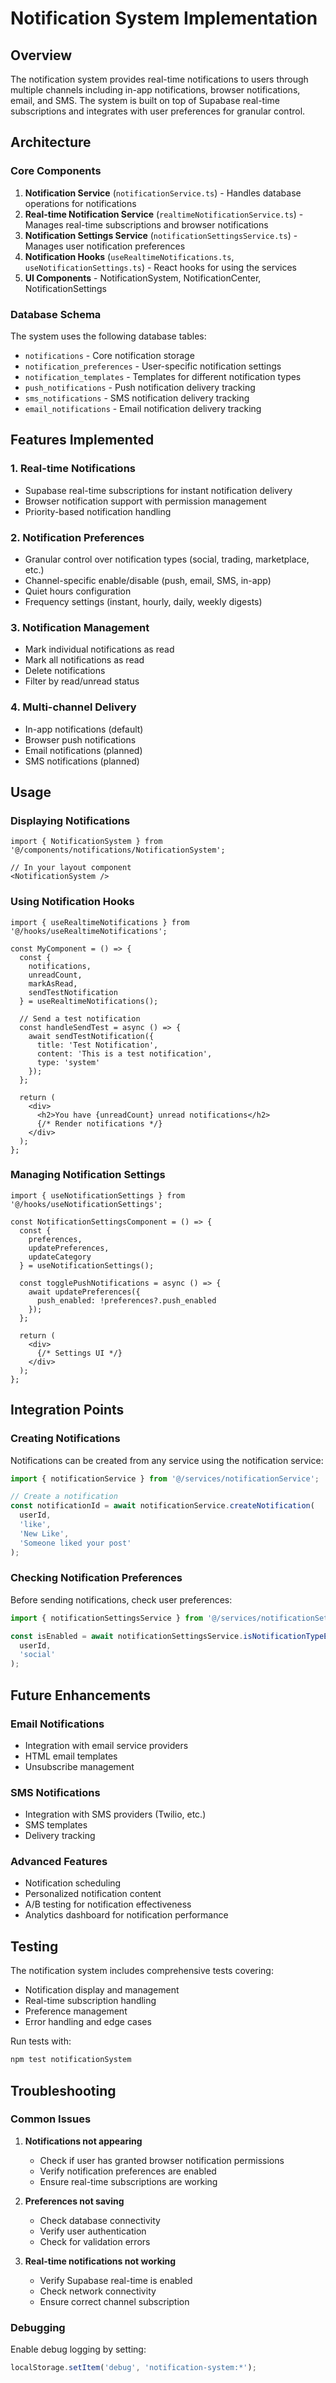 # Notification System Implementation

## Overview

The notification system provides real-time notifications to users through multiple channels including in-app notifications, browser notifications, email, and SMS. The system is built on top of Supabase real-time subscriptions and integrates with user preferences for granular control.

## Architecture

### Core Components

1. **Notification Service** (`notificationService.ts`) - Handles database operations for notifications
2. **Real-time Notification Service** (`realtimeNotificationService.ts`) - Manages real-time subscriptions and browser notifications
3. **Notification Settings Service** (`notificationSettingsService.ts`) - Manages user notification preferences
4. **Notification Hooks** (`useRealtimeNotifications.ts`, `useNotificationSettings.ts`) - React hooks for using the services
5. **UI Components** - NotificationSystem, NotificationCenter, NotificationSettings

### Database Schema

The system uses the following database tables:

- `notifications` - Core notification storage
- `notification_preferences` - User-specific notification settings
- `notification_templates` - Templates for different notification types
- `push_notifications` - Push notification delivery tracking
- `sms_notifications` - SMS notification delivery tracking
- `email_notifications` - Email notification delivery tracking

## Features Implemented

### 1. Real-time Notifications
- Supabase real-time subscriptions for instant notification delivery
- Browser notification support with permission management
- Priority-based notification handling

### 2. Notification Preferences
- Granular control over notification types (social, trading, marketplace, etc.)
- Channel-specific enable/disable (push, email, SMS, in-app)
- Quiet hours configuration
- Frequency settings (instant, hourly, daily, weekly digests)

### 3. Notification Management
- Mark individual notifications as read
- Mark all notifications as read
- Delete notifications
- Filter by read/unread status

### 4. Multi-channel Delivery
- In-app notifications (default)
- Browser push notifications
- Email notifications (planned)
- SMS notifications (planned)

## Usage

### Displaying Notifications

```tsx
import { NotificationSystem } from '@/components/notifications/NotificationSystem';

// In your layout component
<NotificationSystem />
```

### Using Notification Hooks

```tsx
import { useRealtimeNotifications } from '@/hooks/useRealtimeNotifications';

const MyComponent = () => {
  const { 
    notifications, 
    unreadCount, 
    markAsRead, 
    sendTestNotification 
  } = useRealtimeNotifications();

  // Send a test notification
  const handleSendTest = async () => {
    await sendTestNotification({
      title: 'Test Notification',
      content: 'This is a test notification',
      type: 'system'
    });
  };

  return (
    <div>
      <h2>You have {unreadCount} unread notifications</h2>
      {/* Render notifications */}
    </div>
  );
};
```

### Managing Notification Settings

```tsx
import { useNotificationSettings } from '@/hooks/useNotificationSettings';

const NotificationSettingsComponent = () => {
  const { 
    preferences, 
    updatePreferences, 
    updateCategory 
  } = useNotificationSettings();

  const togglePushNotifications = async () => {
    await updatePreferences({
      push_enabled: !preferences?.push_enabled
    });
  };

  return (
    <div>
      {/* Settings UI */}
    </div>
  );
};
```

## Integration Points

### Creating Notifications

Notifications can be created from any service using the notification service:

```ts
import { notificationService } from '@/services/notificationService';

// Create a notification
const notificationId = await notificationService.createNotification(
  userId,
  'like',
  'New Like',
  'Someone liked your post'
);
```

### Checking Notification Preferences

Before sending notifications, check user preferences:

```ts
import { notificationSettingsService } from '@/services/notificationSettingsService';

const isEnabled = await notificationSettingsService.isNotificationTypeEnabled(
  userId,
  'social'
);
```

## Future Enhancements

### Email Notifications
- Integration with email service providers
- HTML email templates
- Unsubscribe management

### SMS Notifications
- Integration with SMS providers (Twilio, etc.)
- SMS templates
- Delivery tracking

### Advanced Features
- Notification scheduling
- Personalized notification content
- A/B testing for notification effectiveness
- Analytics dashboard for notification performance

## Testing

The notification system includes comprehensive tests covering:
- Notification display and management
- Real-time subscription handling
- Preference management
- Error handling and edge cases

Run tests with:
```bash
npm test notificationSystem
```

## Troubleshooting

### Common Issues

1. **Notifications not appearing**
   - Check if user has granted browser notification permissions
   - Verify notification preferences are enabled
   - Ensure real-time subscriptions are working

2. **Preferences not saving**
   - Check database connectivity
   - Verify user authentication
   - Check for validation errors

3. **Real-time notifications not working**
   - Verify Supabase real-time is enabled
   - Check network connectivity
   - Ensure correct channel subscription

### Debugging

Enable debug logging by setting:
```ts
localStorage.setItem('debug', 'notification-system:*');
```